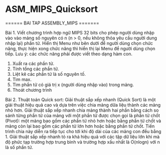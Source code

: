 # ASM_MIPS_Quicksort
 ====== BAI TAP ASSEMBLY_MIPS =======

Bài 1.
Viết chương trình hợp ngữ MIPS 32 bits cho phép người dùng nhập vào vào mảng số nguyên có n (n > 0, nếu không thỏa yêu cầu người dung nhập lại) phần tử. Hiển thị Menu như bên dưới để người dùng chọn chức năng, thực hiện xong chức năng thì hiển thị lại Menu để người dùng chọn tiếp. Lưu ý: các chức năng phải được viết theo dạng hàm con.
1. Xuất ra các phần tử.
2. Tính tổng các phần tử.
3. Liệt kê các phần tử là số nguyên tố.
4. Tìm max.
5. Tìm phần tử có giá trị x (người dùng nhập vào) trong mảng.
6. Thoát chương trình

Bài 2.
Thuật toán Quick sort:
Giải thuật sắp xếp nhanh (Quick Sort) là một giải thuật hiệu quả cao và dựa trên việc chia mảng dữa liệu thành các mảng nhỏ hơn.
Giải thuật sắp xếp nhanh chia mảng thành hai phần bằng cách so sánh từng phần tử của mảng với một phần tử được chọn gọi là phần tử chốt (Pivot):
một mảng bao gồm các phần tử nhỏ hơn hoặc bằng phần tử chốt và mảng còn lại bao gồm các phần tử lớn hơn hoặc bằng phần tử chốt.
Tiến trình chia này diễn ra tiếp tục cho tới khi độ dài của các mảng con đều bằng 1. Giải thuật sắp xếp nhanh tỏ ra khá hiệu quả với các tập dữ liệu lớn khi mà độ phức tạp trường hợp trung bình và trường hợp xấu nhất là O(nlogn) với n là số phần tử.
